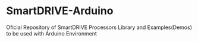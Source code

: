 # SmartDRIVE-Arduino
Oficial Repository of SmartDRIVE Processors Library and Examples(Demos) to be used with Arduino Environment
